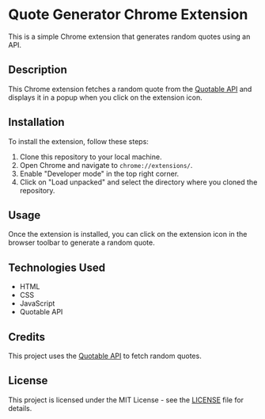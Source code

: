 # Quote Generator Chrome Extension

This is a simple Chrome extension that generates random quotes using an API.

## Description

This Chrome extension fetches a random quote from the [Quotable API](https://api.quotable.io/random) and displays it in a popup when you click on the extension icon.

## Installation

To install the extension, follow these steps:

1. Clone this repository to your local machine.
2. Open Chrome and navigate to `chrome://extensions/`.
3. Enable "Developer mode" in the top right corner.
4. Click on "Load unpacked" and select the directory where you cloned the repository.

## Usage

Once the extension is installed, you can click on the extension icon in the browser toolbar to generate a random quote.

## Technologies Used

- HTML
- CSS
- JavaScript
- Quotable API

## Credits

This project uses the [Quotable API](https://api.quotable.io/) to fetch random quotes.

## License

This project is licensed under the MIT License - see the [LICENSE](LICENSE) file for details.

